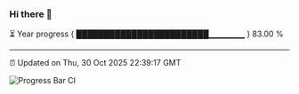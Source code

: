 ### Hi there 👋

⏳ Year progress { ████████████████████████▁▁▁▁▁▁ } 83.00 %

---

⏰ Updated on Thu, 30 Oct 2025 22:39:17 GMT

![Progress Bar CI](https://github.com/IshwaranRudhara/GIT-ACTION/workflows/Progress%20Bar%20CI/badge.svg)
